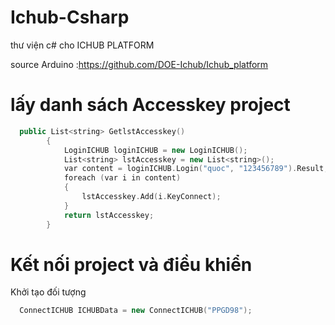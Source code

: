 # Ichub-Csharp
thư viện c# cho ICHUB PLATFORM

source Arduino :https://github.com/DOE-Ichub/Ichub_platform

# lấy danh sách Accesskey project
```cpp
  public List<string> GetlstAccesskey()
        {
            LoginICHUB loginICHUB = new LoginICHUB();
            List<string> lstAccesskey = new List<string>();
            var content = loginICHUB.Login("quoc", "123456789").Result;
            foreach (var i in content)
            {
                lstAccesskey.Add(i.KeyConnect);
            }
            return lstAccesskey;
        }
```
# Kết nối project và điều khiển
Khởi tạo đối tượng 
```cpp
  ConnectICHUB ICHUBData = new ConnectICHUB("PPGD98"); 
```

